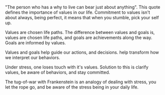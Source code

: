 "The person who has a why to live can bear just about anything". This
quote defines the importance of values in our life. Commitment to
values isn't about always, being perfect, it means that when you
stumble, pick your self up.

Values are chosen life paths. The difference between values and goals
is, values are chosen life paths, and goals are achievements along the way.
Goals are informed by values.

Values and goals help guide our actions, and decisions. help transform
how we interpret our behaviors.

Under stress, one loses touch with it's values. Solution to this is
clarify values, be aware of behaviors, and stay committed.

The tug-of-war with Frankenstein is an analogy of dealing with stress,
you let the rope go, and be aware of the stress being in your daily
life.

